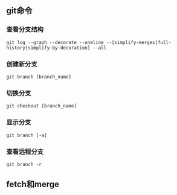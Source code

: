 ## git命令
### 查看分支结构
    git log --graph --decorate --oneline --[simplify-merges|full-history|simplify-by-decoration] --all

### 创建新分支
	git branch [branch_name]

### 切换分支
	git checkout [branch_name]

### 显示分支
	git branch [-a]

### 查看远程分支
	git branch -r

## fetch和merge

